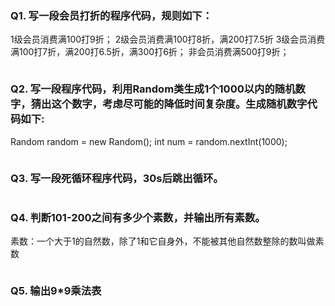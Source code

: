 ### Q1. 写一段会员打折的程序代码，规则如下：
1级会员消费满100打9折；
2级会员消费满100打8折，满200打7.5折
3级会员消费满100打7折，满200打6.5折，满300打6折；
非会员消费满500打9折；
```

```

### Q2. 写一段程序代码，利用Random类生成1个1000以内的随机数字，猜出这个数字，考虑尽可能的降低时间复杂度。生成随机数字代码如下:
Random random = new Random();
int num = random.nextInt(1000);
```

```

### Q3. 写一段死循环程序代码，30s后跳出循环。
```

```


### Q4. 判断101-200之间有多少个素数，并输出所有素数。
素数：一个大于1的自然数，除了1和它自身外，不能被其他自然数整除的数叫做素数
```

```

### Q5. 输出9*9乘法表
```

```
